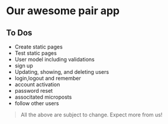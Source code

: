 # Our awesome pair app

## To Dos

* Create static pages
* Test static pages
* User model including validations
* sign up 
* Updating, showing, and deleting users
* login,logout and remember
* account activation
* password reset
* associtated microposts
* follow other users

> All the above are subject to change. Expect more from us!
